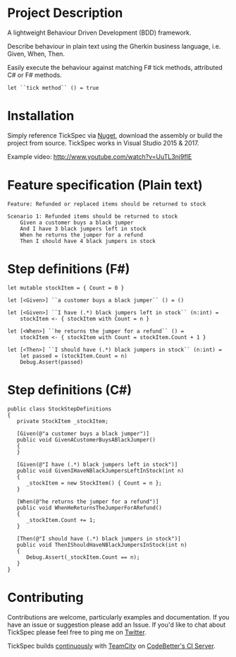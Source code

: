 # Project Description

A lightweight Behaviour Driven Development (BDD) framework.

Describe behaviour in plain text using the Gherkin business language, i.e. Given, When, Then.

Easily execute the behaviour against matching F# tick methods, attributed C# or F# methods.

    let ``tick method`` () = true

# Installation

Simply reference TickSpec via [Nuget](https://www.nuget.org/packages/TickSpec/), download the assembly or build the project from source.
TickSpec works in Visual Studio 2015 & 2017.

Example video: http://www.youtube.com/watch?v=UuTL3nj9fIE

# Feature specification (Plain text)

```
Feature: Refunded or replaced items should be returned to stock

Scenario 1: Refunded items should be returned to stock
    Given a customer buys a black jumper
    And I have 3 black jumpers left in stock 
    When he returns the jumper for a refund 
    Then I should have 4 black jumpers in stock 
```

# Step definitions (F#)

```
let mutable stockItem = { Count = 0 }

let [<Given>] ``a customer buys a black jumper`` () = ()
      
let [<Given>] ``I have (.*) black jumpers left in stock`` (n:int) =  
    stockItem <- { stockItem with Count = n }
      
let [<When>] ``he returns the jumper for a refund`` () =  
    stockItem <- { stockItem with Count = stockItem.Count + 1 }
      
let [<Then>] ``I should have (.*) black jumpers in stock`` (n:int) =     
    let passed = (stockItem.Count = n)
    Debug.Assert(passed)
```

# Step definitions (C#)

```
public class StockStepDefinitions
{
   private StockItem _stockItem;

   [Given(@"a customer buys a black jumper")]
   public void GivenACustomerBuysABlackJumper()
   {
   }

   [Given(@"I have (.*) black jumpers left in stock")]
   public void GivenIHaveNBlackJumpersLeftInStock(int n)
   {
      _stockItem = new StockItem() { Count = n };  
   }

   [When(@"he returns the jumper for a refund")]
   public void WhenHeReturnsTheJumperForARefund()
   {
      _stockItem.Count += 1;
   }

   [Then(@"I should have (.*) black jumpers in stock")]
   public void ThenIShouldHaveNBlackJumpersInStock(int n)
   {
      Debug.Assert(_stockItem.Count == n);
   }
}
```

# Contributing

Contributions are welcome, particularly examples and documentation. If you have an issue or suggestion please add an Issue. If you'd like to chat about TickSpec please feel free to ping me on [Twitter](http://twitter.com/ptrelford).

TickSpec builds [continuously](http://teamcity.codebetter.com/project.html?projectId=project410) with [TeamCity](http://www.jetbrains.com/teamcity/) on [CodeBetter's CI Server](http://codebetter.com/kylebaley/2010/02/11/codebetter-ci-server-update-or-how-to-plead-your-case/).
